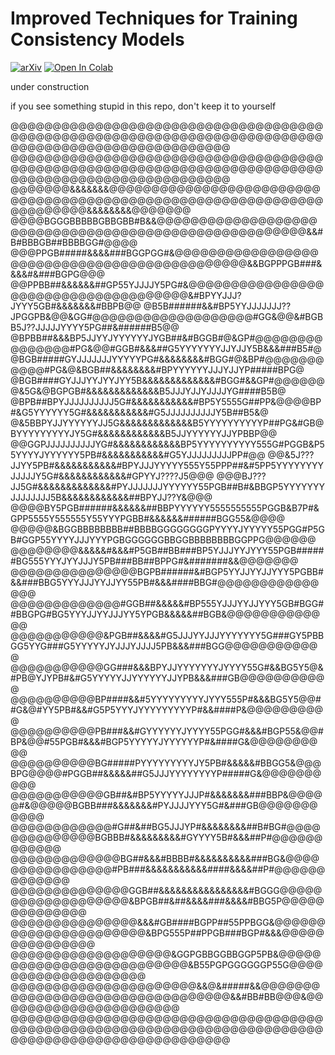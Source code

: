 # Improved Techniques for Training Consistency Models

[![arXiv](https://img.shields.io/badge/arXiv-2310.14189-b31b1b.svg)](https://arxiv.org/abs/2310.14189)
<a target="_blank" href="https://colab.research.google.com/github/leakedweights/mincy/blob/main/notebooks/ict_mlp_mixer.ipynb">
  <img src="https://colab.research.google.com/assets/colab-badge.svg" alt="Open In Colab"/>
</a>

under construction

if you see something stupid in this repo,
don't keep it to yourself

@@@@@@@@@@@@@@@@@@@@@@@@@@@@@@@@@@@@@@@@@@@@@@@@@@@@@@@@@@@@@@@@@@@@@@@@@@@@@@@@@@@@@@@@@@@@@@@@@@@@
@@@@@@@@@@@@@@@@@@@@@@@@@@@@@@@@@@@@@@@@@@@@@@@@@@@@@@@@@@@@@@@@@@@@@@@@@@@@@@@@@@@@@@@@@@@@@@@@@@@@
@@@@@@@&&&&&&&@@@@@@@@@@@@@@@@@@@@@@@@@@@@@@@@@@@@@@@@@@@@@@@@@@@@@@@@@@@@@@@@@@@@@@@&&&&&&&&@@@@@@@
@@@@BGGGBBBBBGBBGBB#B&&@@@@@@@@@@@@@@@@@@@@@@@@@@@@@@@@@@@@@@@@@@@@@@@@@@@@@@&&#B#BBBGB##BBBBGG#@@@@
@@@PPGB#####&&&&###BGGPGG#&@@@@@@@@@@@@@@@@@@@@@@@@@@@@@@@@@@@@@@@@@@@@@&&BGPPPGB###&&&&#&###BGPG@@@
@@PPBB##&&&&&&##GP55YJJJJY5PG#&@@@@@@@@@@@@@@@@@@@@@@@@@@@@@@@@@@@@@&#BPYYJJJ?JYYY5GB#&&&&&&&#BBPB@@
@B5B######&&#BP5YYJJJJJJJ??JPGGPB&@@&GG#@@@@@@@@@@@@@@@@@@@#GG&@@&#BGBB5J??JJJJJYYYY5PG##&######B5@@
@BPBB##&&&BP5JJYYJYYYYYYJYGB##&#BGGB#@&GP#@@@@@@@@@@@@@@@#PG&@@#GGB#&&&##G5YYYYYYYJJYJJY5B&&&###B5#@
@BGB#####GYJJJJJJJYYYYYPG#&&&&&&&&#BGG#@&BP#@@@@@@@@@@@#PG&@&BGB##&&&&&&&&#BPYYYYYYJJJYJJYP#####BPG@
@BGB####GYJJJYYJYYJYY5B&&&&&&&&&&&&&#BGG#&&GP#@@@@@@@&5G&@BGPGB#&&&&&&&&&&&&&B5JJJYJJYJJJJYG####B5B@
@BPB##BPYJJJJJJJJJJ5G#&&&&&&&&&&&#BP5Y5555G##PP&@@@@BP#&G5YYYYYY5G#&&&&&&&&&&&#G5JJJJJJJJJJY5B##B5&@
@&5BBPYJJYYYYYYJJ5G&&&&&&&&&&&&&B5YYYYYYYYYYP##PG&#GB@BYYYYYYYYYJY5G#&&&&&&&&&&&&B5JJYYYYYYJJYPBBP@@
@@GGPJJJJJJJJJJYG#&&&&&&&&&&&&BP5YYYYYYYYYY555G#PGGB&P55YYYYJYYYYYY5PB#&&&&&&&&&&&#G5YJJJJJJJJJPP#@@
@@&5J???JJYY5PB#&&&&&&&&&&&#BPYJJJYYYYY555Y55PPP##&#5PP5YYYYYYYYJJJJJY5G#&&&&&&&&&&&&#GPYYJ????J5@@@
@@@BJ???JJ5G#&&&&&&&&&&&&&#PYJJJJJJJYYYYYY55PGB##B#&BBGP5YYYYYYYJJJJJJJJ5B&&&&&&&&&&&&##BPYJJ??Y&@@@
@@@@BY5PGB######&&&&&&##BBPYYYYYY5555555555PGGB&B7P#&GPP5555Y555555Y55YYYPGBB#&&&&&&######BGG55&@@@@
@@@@@&BGGBBBBBBBB##BBBBGGGGGGGGPYYYYJYYYYY55PGG#P5GB#GGP55YYYYJJJYYYPGBGGGGGGBBGGBBBBBBBBGGPPG@@@@@@
@@@@@@@@&&&&&#&&&#P5GB##BB###BP5YJJJYYJYYY55PGB######BG555YYYJYYJJJY5PB###BB##BPPG#&#######&&@@@@@@@
@@@@@@@@@@@@@@@BGPB######&#BGP5YYJJYYJJYYY5PGBB#&&###BBG5YYYJJJYYJJYY55PB#&&&####BBG#@@@@@@@@@@@@@@@
@@@@@@@@@@@@@#GGB##&&&&&#BP555YJJJYYJJYYY5GB#BGG##BBGPG#BG5YYYJJYYJJJYY5YPGB&&&&&##BGB&@@@@@@@@@@@@@
@@@@@@@@@@@&PGB##&&&&#G5JJJYYJJJYYYYYYY5G###GY5PBBGG5YYG###G5YYYYYJYJJJYJJJJ5PB&&&###BGG@@@@@@@@@@@@
@@@@@@@@@@@GG###&&&BPYJJYYYYYYYJYYYY55G#&&BG5Y5@&#PB@YJYPB#&#G5YYYYYJJYYYYYYJJYPB&&&###GB@@@@@@@@@@@
@@@@@@@@@@BP####&&#5YYYYYYYYYJYYY555P#&&&BG5Y5@@##G&@#YY5PB#&&#G5P5YYYJYYYYYYYYYP#&&####P&@@@@@@@@@@
@@@@@@@@@@PB###&&#GYYYYYYJYYYY55PGG#&&&#BGP55&@@#BP&@@#55PGB#&&&#BGP5YYYYYJYYYYYYP#&####G&@@@@@@@@@@
@@@@@@@@@@BG#####PYYYYYYYYYJY5PB#&&&&&#BBGG5&@@@BPG@@@@#PGGB##&&&&&##G5JJJYYYYYYYYP#####G&@@@@@@@@@@
@@@@@@@@@@@GB##&#BP5YYYYYJJJP#&&&&&&&###BBP&@@@@@#&@@@@@BGBB###&&&&&&&#PYJJJJYYY5G#&###GB@@@@@@@@@@@
@@@@@@@@@@@@#G##&##BG5JJJYP#&&&&&&&&##B#BG#@@@@@@@@@@@@@@BGBBB#&&&&&&&&&#GYYYY5B#&&&##P#@@@@@@@@@@@@
@@@@@@@@@@@@@BG##&&&#BBBB#&&&&&&&&&&###BG&@@@@@@@@@@@@@@@@#PB###&&&&&&&&&&&####&&&&##P#@@@@@@@@@@@@@
@@@@@@@@@@@@@@GGB##&&&&&&&&&&&&&&&&#BGGG@@@@@@@@@@@@@@@@@@@&BPGB##&##&&&&###&&&&#BBG5P@@@@@@@@@@@@@@
@@@@@@@@@@@@@@@&&&#GB####BGPP##55PPBGG&@@@@@@@@@@@@@@@@@@@@@@&BPG555P##PPGB###BGP#&&&@@@@@@@@@@@@@@@
@@@@@@@@@@@@@@@@@@@&GGPGBBGGBBGGP5PB&@@@@@@@@@@@@@@@@@@@@@@@@@@&B55PGPGGGGGGP55G@@@@@@@@@@@@@@@@@@@@
@@@@@@@@@@@@@@@@@@@@@@&&@&#####&&@@@@@@@@@@@@@@@@@@@@@@@@@@@@@@@@@&&#BB#BB@@@&@@@@@@@@@@@@@@@@@@@@@@
@@@@@@@@@@@@@@@@@@@@@@@@@@@@@@@@@@@@@@@@@@@@@@@@@@@@@@@@@@@@@@@@@@@@@@@@@@@@@@@@@@@@@@@@@@@@@@@@@@@@